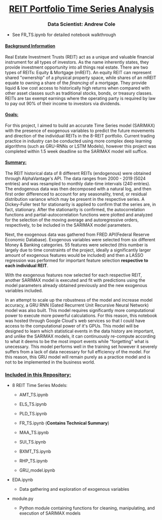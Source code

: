 # <center><ins>REIT Portfolio Time Series Analysis<ins/><center/>
### <center>Data Scientist: Andrew Cole<center/>





- See FR_TS.ipynb for detailed notebook walkthrough





#### <ins>Background Information<ins/>
Real Estate Investment Trusts (REIT) act as a unique and valuable financial instrument for all types of investors. As the name inherently states, they provide investment opportunity into all things real estate. There are two types of REITs: Equity & Mortgage (mREIT). An equity REIT can represent shared "ownership" of a physical property space, while shares of an mREIT equate to owning a share of the *financing* of a mortgage. They provide liquid & low cost access to historically high returns when compared with other asset classes such as traditional stocks, bonds, or treasury classes. REITs are tax exempt earnings where the operating party is required by law to pay out 90% of their income to investors via dividends.

#### <ins>Goals:<ins/>
For this project, I aimed to build an accurate Time Series model (SARIMAX) with the presence of exogenous variables to predict the future movements and direction of the individual REITs in the 8-REIT portfolio. Current trading practice in industry can be conducted using more complex deep learning algorithms (such as GRU-RNNs or LSTM Models), however this project was completed within 1.5 week deadline so the SARIMAX model will suffice.

#### <ins>Summary:<ins/>
The REIT historical data of 8 different REITs (endogenous) were obtained through AlphaVantage's API. The data ranges from 2000 - 2019 (5024 entries) and was resampled to monthly date-time intervals (240 entries). The endogenous data was then decomposed with a natural log, and then first order differenced to account for any seasonality, trend, or residual distribution variance which may be present in the respective series. A Dickey-Fuller test for stationarity is applied to confirm that the series are, in fact, stationary. After the stationarity is confirmed, the autocorrelation functions and partial-autocorrelation functions were plotted and analyzed for the selection of the moving average and autoregressive orders, respectively, to be included in the SARIMAX model parameters.

Next, the exogenous data was gathered from FRED API(Federal Reserve Economic Database). Exogenous variables were selected from six different Money & Banking categories. 55 features were selected (this number is largely due to time constraints of the project, ideally a significantly larger amount of exogenous features would be included) and then a LASSO regression was performed for important feature selection **respective to each individual REIT**.

With the exogenous features now selected for each respective REIT, another SARIMAX model is executed and fit with predictions using the model parameters already obtained previously and the new exogenous variables included.

In an attempt to scale up the robustness of the model and increase model accuracy, a GRU RNN (Gated Recurrent Unit Recursive Neural Network) model was also built. This model requires significantly more computational power to execute more powerful calculations. For this reason, this notebook was hosted through Google Cloud's web services so that I could have access to the computational power of it's GPUs. This model will be designed to learn which statistical events in the data history are important, and unlike the SARIMAX models, it can continuously re-compute according to  what it deems to be the most import events while "forgetting" what is unecessary. This model performs well in the training set however it severely suffers from a lack of data necessary for full efficiency of the model. For this reason, this GRU model will remain purely as a practice model and is not to be implemented in the business world.

### <ins>Included in this Repository:<ins/>
- 8 REIT Time Series Models:
    - AMT_TS.ipynb
    - ELS_TS.ipynb
    - PLD_TS.ipynb
    - FR_TS.ipynb (**Contains Technical Summary**)
    - MAA_TS.ipynb
    - SUI_TS.ipynb
    - BXMT_TS.ipynb
    - RHP_TS.ipynb
    
    - GRU_model.ipynb


- EDA.ipynb
  - Data gathering and exploration of exogenous variables


- module.py
  - Python module containing functions for cleaning, manipulating, and execution of SARIMAX models
